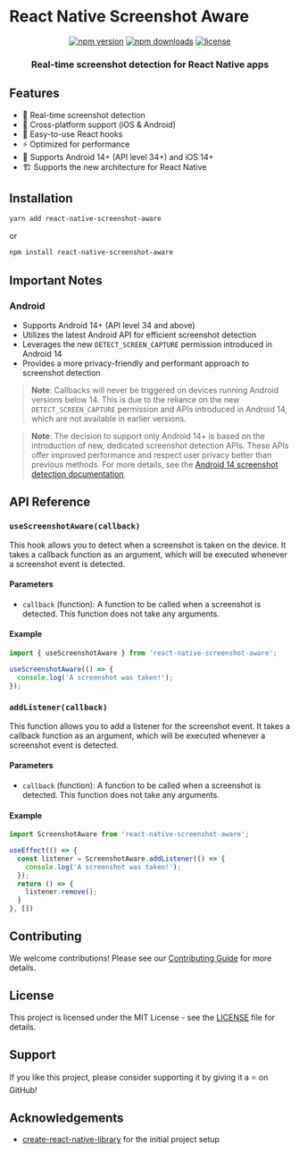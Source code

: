 # React Native Screenshot Aware

<p align="center">
  <a href="https://www.npmjs.com/package/react-native-screenshot-aware"><img src="https://img.shields.io/npm/v/react-native-screenshot-aware.svg?style=flat-square" alt="npm version"></a>
  <a href="https://www.npmjs.com/package/react-native-screenshot-aware"><img src="https://img.shields.io/npm/dm/react-native-screenshot-aware.svg?style=flat-square" alt="npm downloads"></a>
  <a href="https://github.com/huextrat/react-native-screenshot-aware/blob/main/LICENSE"><img src="https://img.shields.io/npm/l/react-native-screenshot-aware.svg?style=flat-square" alt="license"></a>
</p>

<h3 align="center">
  Real-time screenshot detection for React Native apps
</h3>

## Features

- 🚀 Real-time screenshot detection
- 🔄 Cross-platform support (iOS & Android)
- 🎣 Easy-to-use React hooks
- ⚡ Optimized for performance
- 📱 Supports Android 14+ (API level 34+) and iOS 14+
- 🏗️ Supports the new architecture for React Native

## Installation

```sh
yarn add react-native-screenshot-aware
```
or
```sh
npm install react-native-screenshot-aware
```

## Important Notes

### Android
- Supports Android 14+ (API level 34 and above)
- Utilizes the latest Android API for efficient screenshot detection
- Leverages the new `DETECT_SCREEN_CAPTURE` permission introduced in Android 14
- Provides a more privacy-friendly and performant approach to screenshot detection

> **Note**: Callbacks will never be triggered on devices running Android versions below 14. This is due to the reliance on the new `DETECT_SCREEN_CAPTURE` permission and APIs introduced in Android 14, which are not available in earlier versions.

> **Note**: The decision to support only Android 14+ is based on the introduction of new, dedicated screenshot detection APIs. These APIs offer improved performance and respect user privacy better than previous methods. For more details, see the [Android 14 screenshot detection documentation](https://developer.android.com/about/versions/14/features/screenshot-detection).

## API Reference

### `useScreenshotAware(callback)`

This hook allows you to detect when a screenshot is taken on the device. It takes a callback function as an argument, which will be executed whenever a screenshot event is detected.

#### Parameters

- `callback` (function): A function to be called when a screenshot is detected. This function does not take any arguments.

#### Example

```javascript
import { useScreenshotAware } from 'react-native-screenshot-aware';

useScreenshotAware(() => {
  console.log('A screenshot was taken!');
});
```

### `addListener(callback)`

This function allows you to add a listener for the screenshot event. It takes a callback function as an argument, which will be executed whenever a screenshot event is detected.

#### Parameters

- `callback` (function): A function to be called when a screenshot is detected. This function does not take any arguments.

#### Example

```javascript
import ScreenshotAware from 'react-native-screenshot-aware';

useEffect(() => {
  const listener = ScreenshotAware.addListener(() => {
    console.log('A screenshot was taken!');
  });
  return () => {
    listener.remove();
  }
}, [])
```

## Contributing

We welcome contributions! Please see our [Contributing Guide](CONTRIBUTING.md) for more details.

## License

This project is licensed under the MIT License - see the [LICENSE](LICENSE) file for details.

## Support

If you like this project, please consider supporting it by giving it a ⭐️ on GitHub!

## Acknowledgements

- [create-react-native-library](https://github.com/callstack/react-native-builder-bob) for the initial project setup